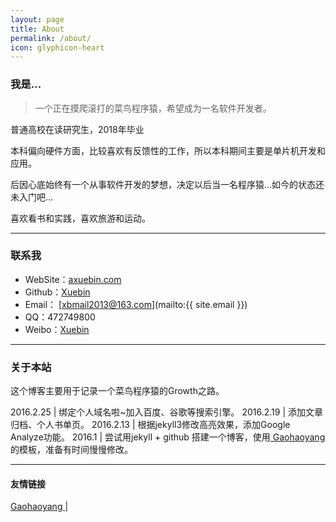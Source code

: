 ```yaml
---
layout: page
title: About
permalink: /about/
icon: glyphicon-heart
---
```


### 我是...

> 一个正在摸爬滚打的菜鸟程序猿，希望成为一名软件开发者。

普通高校在读研究生，2018年毕业  

本科偏向硬件方面，比较喜欢有反馈性的工作，所以本科期间主要是单片机开发和应用。

后因心底始终有一个从事软件开发的梦想，决定以后当一名程序猿...如今的状态还未入门吧...

喜欢看书和实践，喜欢旅游和运动。

---

### 联系我

* WebSite：[axuebin.com](http://axuebin.com)
* Github：[Xuebin](http://github.com/xb9207)
* Email： [xbmail2013@163.com](mailto:{{ site.email }})
* QQ：472749800
* Weibo：[Xuebin](http://weibo.com/1743042963/)

---

### 关于本站   

这个博客主要用于记录一个菜鸟程序猿的Growth之路。

2016.2.25 | 绑定个人域名啦~加入百度、谷歌等搜索引擎。
2016.2.19 | 添加文章归档、个人书单页。
2016.2.13 | 根据jekyll3修改高亮效果，添加Google Analyze功能。
2016.1          |  尝试用jekyll + github 搭建一个博客，使用[ Gaohaoyang ](http://gaohaoyang.github.io/) 的模板，准备有时间慢慢修改。
 
---

#### 友情链接

[ Gaohaoyang ](http://gaohaoyang.github.io/) \| 

